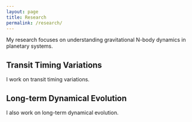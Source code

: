 ```yaml
---
layout: page
title: Research
permalink: /research/
---
```


My research focuses on understanding gravitational N-body dynamics in planetary systems. 

Transit Timing Variations
-------------------------
 I work on transit timing variations.

Long-term Dynamical Evolution
-----------------------------
I also work on long-term dynamical evolution.
